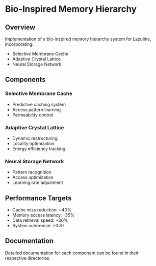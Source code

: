 # Bio-Inspired Memory Hierarchy

## Overview
Implementation of a bio-inspired memory hierarchy system for Lazuline, incorporating:
- Selective Membrane Cache
- Adaptive Crystal Lattice
- Neural Storage Network

## Components

### Selective Membrane Cache
- Predictive caching system
- Access pattern learning
- Permeability control

### Adaptive Crystal Lattice
- Dynamic restructuring
- Locality optimization
- Energy efficiency tracking

### Neural Storage Network
- Pattern recognition
- Access optimization
- Learning rate adjustment

## Performance Targets
- Cache miss reduction: ~40%
- Memory access latency: -35%
- Data retrieval speed: +30%
- System coherence: >0.87

## Documentation
Detailed documentation for each component can be found in their respective directories.
